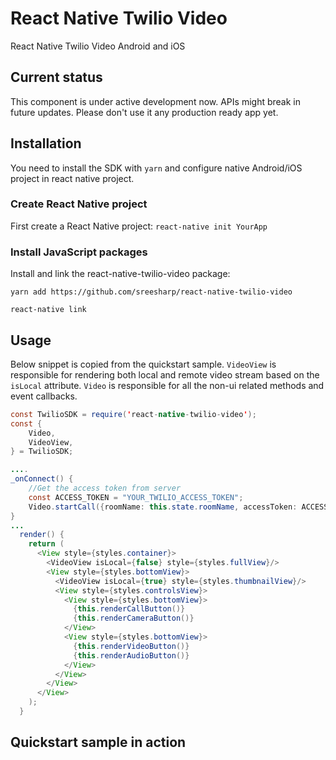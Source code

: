 
# React Native Twilio Video

React Native Twilio Video Android and iOS

## Current status
This component is under active development now. APIs might break in future updates. Please don't use it any production ready app yet.

## Installation
You need to install the SDK with `yarn` and configure native Android/iOS project in react native project.

### Create React Native project
First create a React Native project:
`react-native init YourApp`

### Install JavaScript packages
Install and link the react-native-twilio-video package:

`yarn add https://github.com/sreesharp/react-native-twilio-video`

`react-native link`

## Usage
Below snippet is copied from the quickstart sample. `VideoView` is responsible for rendering both local and remote video stream based on the `isLocal` attribute. `Video` is responsible for all the non-ui related methods and event callbacks.
```java
const TwilioSDK = require('react-native-twilio-video');
const {
    Video,
    VideoView,
} = TwilioSDK;

....
_onConnect() {
    //Get the access token from server
    const ACCESS_TOKEN = "YOUR_TWILIO_ACCESS_TOKEN";
    Video.startCall({roomName: this.state.roomName, accessToken: ACCESS_TOKEN});
}
...
  render() {
    return (
      <View style={styles.container}>
        <VideoView isLocal={false} style={styles.fullView}/>
        <View style={styles.bottomView}>
          <VideoView isLocal={true} style={styles.thumbnailView}/>
          <View style={styles.controlsView}>
            <View style={styles.bottomView}>
              {this.renderCallButton()}
              {this.renderCameraButton()}
            </View>
            <View style={styles.bottomView}>
              {this.renderVideoButton()}
              {this.renderAudioButton()}
            </View>
          </View>
        </View>
      </View>
    );
  }

```
## Quickstart sample in action